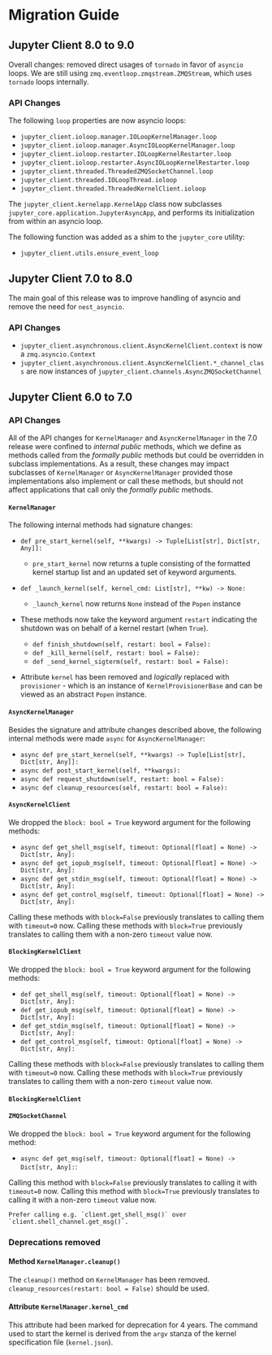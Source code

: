 # Migration Guide

## Jupyter Client 8.0 to 9.0

Overall changes: removed direct usages of `tornado` in favor of `asyncio` loops.
We are still using `zmq.eventloop.zmqstream.ZMQStream`, which uses `tornado`
loops internally.

### API Changes

The following `loop` properties are now asyncio loops:

- `jupyter_client.ioloop.manager.IOLoopKernelManager.loop`
- `jupyter_client.ioloop.manager.AsyncIOLoopKernelManager.loop`
- `jupyter_client.ioloop.restarter.IOLoopKernelRestarter.loop`
- `jupyter_client.ioloop.restarter.AsyncIOLoopKernelRestarter.loop`
- `jupyter_client.threaded.ThreadedZMQSocketChannel.loop`
- `jupyter_client.threaded.IOLoopThread.ioloop`
- `jupyter_client.threaded.ThreadedKernelClient.ioloop`

The `jupyter_client.kernelapp.KernelApp` class now subclasses
`jupyter_core.application.JupyterAsyncApp`, and  performs its initialization
from within an asyncio loop.

The following function was added as a shim to the `jupyter_core` utility:

- `jupyter_client.utils.ensure_event_loop`

## Jupyter Client 7.0 to 8.0

The main goal of this release was to improve handling of asyncio and remove
the need for `nest_asyncio`.

### API Changes

- `jupyter_client.asynchronous.client.AsyncKernelClient.context` is now a `zmq.asyncio.Context`
- `jupyter_client.asynchronous.client.AsyncKernelClient.*_channel_class` are now instances of `jupyter_client.channels.AsyncZMQSocketChannel`

## Jupyter Client 6.0 to 7.0

### API Changes

All of the API changes for `KernelManager` and `AsyncKernelManager` in the 7.0 release were confined to _internal public_ methods, which we define as methods called from the _formally public_ methods but could be overridden in subclass implementations. As a result, these changes may impact subclasses of `KernelManager` or `AsyncKernelManager` provided those implementations also implement or call these methods, but should not affect applications that call only the _formally public_ methods.

#### `KernelManager`

The following internal methods had signature changes:

- `def pre_start_kernel(self, **kwargs) -> Tuple[List[str], Dict[str, Any]]:`

  - `pre_start_kernel` now returns a tuple consisting of the formatted kernel startup list and an updated set of keyword arguments.

- `def _launch_kernel(self, kernel_cmd: List[str], **kw) -> None:`

  - `_launch_kernel` now returns `None` instead of the `Popen` instance

- These methods now take the keyword argument `restart` indicating the shutdown was on behalf of a kernel restart (when `True`).

  - `def finish_shutdown(self, restart: bool = False):`
  - `def _kill_kernel(self, restart: bool = False):`
  - `def _send_kernel_sigterm(self, restart: bool = False):`

- Attribute `kernel` has been removed and _logically_ replaced with `provisioner` - which is an instance of `KernelProvisionerBase` and can be viewed as an abstract `Popen` instance.

#### `AsyncKernelManager`

Besides the signature and attribute changes described above, the following internal methods were made `async` for `AsyncKernelManager`:

- `async def pre_start_kernel(self, **kwargs) -> Tuple[List[str], Dict[str, Any]]:`
- `async def post_start_kernel(self, **kwargs):`
- `async def request_shutdown(self, restart: bool = False):`
- `async def cleanup_resources(self, restart: bool = False):`

#### `AsyncKernelClient`

We dropped the `block: bool = True` keyword argument for the following methods:

- `async def get_shell_msg(self, timeout: Optional[float] = None) -> Dict[str, Any]:`
- `async def get_iopub_msg(self, timeout: Optional[float] = None) -> Dict[str, Any]:`
- `async def get_stdin_msg(self, timeout: Optional[float] = None) -> Dict[str, Any]:`
- `async def get_control_msg(self, timeout: Optional[float] = None) -> Dict[str, Any]:`

Calling these methods with `block=False` previously translates to calling them with `timeout=0` now.
Calling these methods with `block=True` previously translates to calling them with a non-zero `timeout` value now.

#### `BlockingKernelClient`

We dropped the `block: bool = True` keyword argument for the following methods:

- `def get_shell_msg(self, timeout: Optional[float] = None) -> Dict[str, Any]:`
- `def get_iopub_msg(self, timeout: Optional[float] = None) -> Dict[str, Any]:`
- `def get_stdin_msg(self, timeout: Optional[float] = None) -> Dict[str, Any]:`
- `def get_control_msg(self, timeout: Optional[float] = None) -> Dict[str, Any]:`

Calling these methods with `block=False` previously translates to calling them with `timeout=0` now.
Calling these methods with `block=True` previously translates to calling them with a non-zero `timeout` value now.

#### `BlockingKernelClient`

#### `ZMQSocketChannel`

We dropped the `block: bool = True` keyword argument for the following method:

- `async def get_msg(self, timeout: Optional[float] = None) -> Dict[str, Any]:`:

Calling this method with `block=False` previously translates to calling it with `timeout=0` now.
Calling this method with `block=True` previously translates to calling it with a non-zero `timeout` value now.

```{admonition} Note
Prefer calling e.g. `client.get_shell_msg()` over `client.shell_channel.get_msg()`.
```

### Deprecations removed

#### Method `KernelManager.cleanup()`

The `cleanup()` method on `KernelManager` has been removed. `cleanup_resources(restart: bool = False)` should be used.

#### Attribute `KernelManager.kernel_cmd`

This attribute had been marked for deprecation for 4 years. The command used to start the kernel is derived from the `argv` stanza of the kernel specification file (`kernel.json`).
